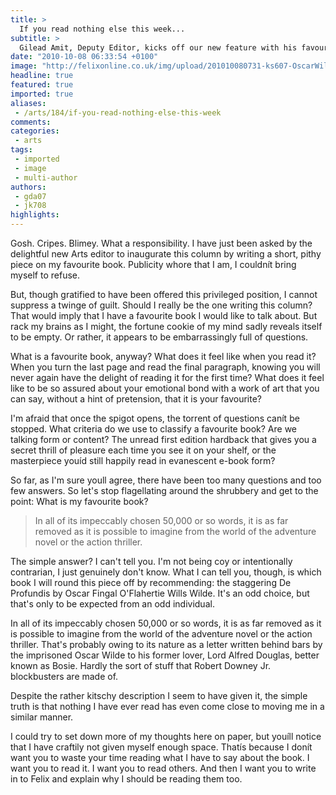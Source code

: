 ```yaml
---
title: >
  If you read nothing else this week...
subtitle: >
  Gilead Amit, Deputy Editor, kicks off our new feature with his favourite work of literature: De Profundis
date: "2010-10-08 06:33:54 +0100"
image: "http://felixonline.co.uk/img/upload/201010080731-ks607-OscarWil.jpg"
headline: true
featured: true
imported: true
aliases:
 - /arts/184/if-you-read-nothing-else-this-week
comments:
categories:
 - arts
tags:
 - imported
 - image
 - multi-author
authors:
 - gda07
 - jk708
highlights:
---
```


Gosh. Cripes. Blimey. What a responsibility. I have just been asked by the delightful new Arts editor to inaugurate this column by writing a short, pithy piece on my favourite book. Publicity whore that I am, I couldnít bring myself to refuse.

But, though gratified to have been offered this privileged position, I cannot suppress a twinge of guilt. Should I really be the one writing this column? That would imply that I have a favourite book I would like to talk about. But rack my brains as I might, the fortune cookie of my mind sadly reveals itself to be empty. Or rather, it appears to be embarrassingly full of questions.

What is a favourite book, anyway? What does it feel like when you read it? When you turn the last page and read the final paragraph, knowing you will never again have the delight of reading it for the first time? What does it feel like to be so assured about your emotional bond with a work of art that you can say, without a hint of pretension, that it is your favourite?

I'm afraid that once the spigot opens, the torrent of questions canít be stopped. What criteria do we use to classify a favourite book? Are we talking form or content? The unread first edition hardback that gives you a secret thrill of pleasure each time you see it on your shelf, or the masterpiece youíd still happily read in evanescent e-book form?

So far, as I'm sure youll agree, there have been too many questions and too few answers. So let's stop flagellating around the shrubbery and get to the point: What is my favourite book?

> In all of its impeccably chosen 50,000 or so words, it is as far removed as it is possible to imagine from the world of the adventure novel or the action thriller.

The simple answer? I can't tell you. I'm not being coy or intentionally contrarian, I just genuinely don't know. What I can tell you, though, is which book I will round this piece off by recommending: the staggering De Profundis by Oscar Fingal O'Flahertie Wills Wilde. It's an odd choice, but that's only to be expected from an odd individual.

In all of its impeccably chosen 50,000 or so words, it is as far removed as it is possible to imagine from the world of the adventure novel or the action thriller. That's probably owing to its nature as a letter written behind bars by the imprisoned Oscar Wilde to his former lover, Lord Alfred Douglas, better known as Bosie. Hardly the sort of stuff that Robert Downey Jr. blockbusters are made of.

Despite the rather kitschy description I seem to have given it, the simple truth is that nothing I have ever read has even come close to moving me in a similar manner.

I could try to set down more of my thoughts here on paper, but youíll notice that I have craftily not given myself enough space. Thatís because I donít want you to waste your time reading what I have to say about the book. I want you to read it. I want you to read others. And then I want you to write in to Felix and explain why I should be reading them too.
